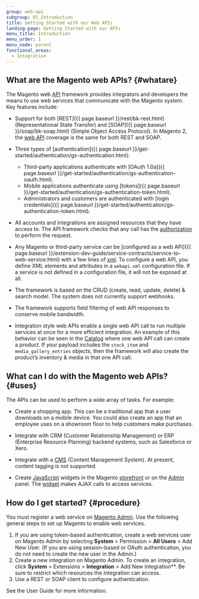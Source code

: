 ```yaml
---
group: web-api
subgroup: 01_Introduction
title: Getting Started with our Web APIs
landing-page: Getting Started with our APIs
menu_title: Introduction
menu_order: 1
menu_node: parent
functional_areas:
  - Integration
---
```


## What are the Magento web APIs? {#whatare}

The Magento web [API](https://glossary.magento.com/api) framework provides integrators and developers the means to use web services that communicate with the Magento system. Key features include:

*  Support for both [REST]({{ page.baseurl }}/rest/bk-rest.html) (Representational State Transfer) and [SOAP]({{ page.baseurl }}/soap/bk-soap.html) (Simple Object Access Protocol). In Magento 2, the [web API](https://glossary.magento.com/web-api) coverage is the same for both REST and SOAP.

*  Three types of [authentication]({{ page.baseurl }}/get-started/authentication/gs-authentication.html):
   *  Third-party applications authenticate with [OAuth 1.0a]({{ page.baseurl }}/get-started/authentication/gs-authentication-oauth.html).
   *  Mobile applications authenticate using [tokens]({{ page.baseurl }}/get-started/authentication/gs-authentication-token.html).
   *  Administrators and customers are authenticated with [login credentials]({{ page.baseurl }}/get-started/authentication/gs-authentication-token.html).

*  All accounts and integrations are assigned resources that they have access to. The API framework checks that any call has the [authorization](https://glossary.magento.com/authorization) to perform the request.

*  Any Magento or third-party service can be [configured as a web API]({{ page.baseurl }}/extension-dev-guide/service-contracts/service-to-web-service.html) with a few lines of [xml](https://glossary.magento.com/xml). To configure a web API, you define XML elements and attributes in a `webapi.xml` configuration file. If a service is not defined in a configuration file, it will not be exposed at all.

*  The framework is based on the CRUD (create, read, update, delete) & search model. The system does not currently support webhooks.

*  The framework supports field filtering of web API responses to conserve mobile bandwidth.

*  Integration style web APIs enable a single web API call to run multiple services at once for a more efficient integration.  An example of this behavior can be seen in the [Catalog](https://glossary.magento.com/catalog) where one web API call can create a product. If your payload includes the `stock_item` and `media_gallery_entries` objects, then the framework will also create the product’s inventory & media in that one API call.

## What can I do with the Magento web APIs? {#uses}

The APIs can be used to perform a wide array of tasks. For example:

*  Create a shopping app. This can be a traditional app that a user downloads on a mobile device. You could also create an app that an employee uses on a showroom floor to help customers make purchases.

*  Integrate with CRM (Customer Relationship Management) or ERP (Enterprise Resource Planning) backend systems, such as Salesforce or Xero.

*  Integrate with a [CMS](https://glossary.magento.com/cms) (Content Management System). At present, content tagging is not supported.

*  Create [JavaScript](https://glossary.magento.com/javascript) widgets in the Magento [storefront](https://glossary.magento.com/storefront) or on the [Admin](https://glossary.magento.com/admin) panel. The [widget](https://glossary.magento.com/widget) makes AJAX calls to access services.

## How do I get started? {#procedure}

You must register a web service on [Magento Admin](https://glossary.magento.com/magento-admin). Use the following general steps to set up Magento to enable web services.

1. If you are using token-based authentication, create a web services user on Magento Admin by selecting **System** > Permission > **All Users** > Add New User. (If you are using session-based or OAuth authentication, you do not need to create the new user in the Admin.)
1. Create a new integration on Magento Admin. To create an integration, click **System** > Extensions > **Integration** > Add New Integration**. Be sure to restrict which resources the integration can access.
1. Use a REST or SOAP client to configure authentication.

See the User Guide for more information.

